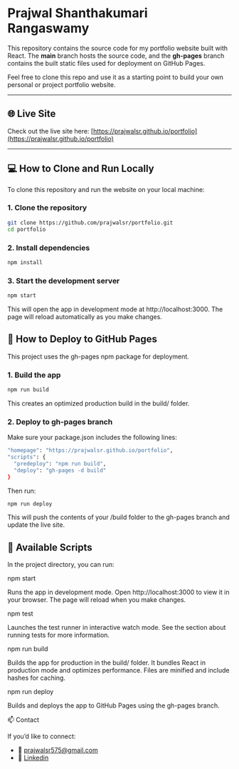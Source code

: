 # Prajwal Shanthakumari Rangaswamy

This repository contains the source code for my portfolio website built with React. The **main** branch hosts the source code, and the **gh-pages** branch contains the built static files used for deployment on GitHub Pages.

Feel free to clone this repo and use it as a starting point to build your own personal or project portfolio website.

---

## 🌐 Live Site

Check out the live site here: [https://prajwalsr.github.io/portfolio](https://prajwalsr.github.io/portfolio)

---

## 💻 How to Clone and Run Locally

To clone this repository and run the website on your local machine:

### 1. Clone the repository

```bash
git clone https://github.com/prajwalsr/portfolio.git
cd portfolio
```

### 2. Install dependencies

```bash
npm install
```
### 3. Start the development server

```bash
npm start
```
This will open the app in development mode at http://localhost:3000. The page will reload automatically as you make changes.

## 🚀 How to Deploy to GitHub Pages

This project uses the gh-pages npm package for deployment.

### 1. Build the app

```bash
npm run build
```
This creates an optimized production build in the build/ folder.

### 2. Deploy to gh-pages branch

Make sure your package.json includes the following lines:

```bash
"homepage": "https://prajwalsr.github.io/portfolio",
"scripts": {
  "predeploy": "npm run build",
  "deploy": "gh-pages -d build"
}
```

Then run:

```bash
npm run deploy
```
This will push the contents of your /build folder to the gh-pages branch and update the live site.

## 🧰 Available Scripts

In the project directory, you can run:

npm start

Runs the app in development mode.
Open http://localhost:3000 to view it in your browser.
The page will reload when you make changes.

npm test

Launches the test runner in interactive watch mode.
See the section about running tests for more information.

npm run build

Builds the app for production in the build/ folder.
It bundles React in production mode and optimizes performance.
Files are minified and include hashes for caching.

npm run deploy

Builds and deploys the app to GitHub Pages using the gh-pages branch.

📫 Contact

If you’d like to connect:
* 📧 prajwalsr575@gmail.com
* 🔗 [Linkedin](https://www.linkedin.com/in/prajwalsr1997/)